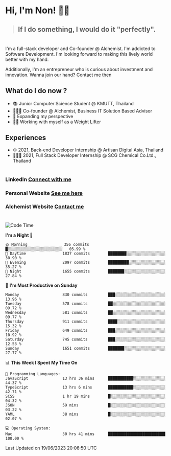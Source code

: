 # Hi, I'm Non! 🖐🏻

> ## If I do something, I would do it "perfectly".

#

I'm a full-stack developer and Co-founder @ Alchemist. I'm addicted to Software Development. I'm looking forward to making this lively world better with my hand.

Additionally, I'm an entrepreneur who is curious about investment and innovation. Wanna join our hand? Contact me then

## What do I do now ?

- 📚 Junior Computer Science Student @ KMUTT, Thailand
- 🧑🏻‍💻 Co-founder @ Alchemist, Business IT Solution Based Advisor
- 🌈 Expanding my perspective
- 🏋🏻 Working with myself as a Weight Lifter

## Experiences

- ⚙️ 2021, Back-end Developer Internship @ Artisan Digital Asia, Thailand
- 🧑🏻‍💻 2021, Full Stack Developer Internship @ SCG Chemical Co.Ltd., Thailand

#

### LinkedIn [Connect with me](https://www.linkedin.com/in/non-nontra/)

### Personal Website [See me here](https://nonnontra.com/)

### Alchemist Website [Contact me](https://alchemist-softwarehouse.co/)

#

<!--START_SECTION:waka-->
![Code Time](http://img.shields.io/badge/Code%20Time-2%2C791%20hrs-blue)

**I'm a Night 🦉** 

```text
🌞 Morning                356 commits         █░░░░░░░░░░░░░░░░░░░░░░░░   05.99 % 
🌆 Daytime                1837 commits        ████████░░░░░░░░░░░░░░░░░   30.90 % 
🌃 Evening                2097 commits        █████████░░░░░░░░░░░░░░░░   35.27 % 
🌙 Night                  1655 commits        ███████░░░░░░░░░░░░░░░░░░   27.84 % 
```
📅 **I'm Most Productive on Sunday** 

```text
Monday                   830 commits         ███░░░░░░░░░░░░░░░░░░░░░░   13.96 % 
Tuesday                  578 commits         ██░░░░░░░░░░░░░░░░░░░░░░░   09.72 % 
Wednesday                581 commits         ██░░░░░░░░░░░░░░░░░░░░░░░   09.77 % 
Thursday                 911 commits         ████░░░░░░░░░░░░░░░░░░░░░   15.32 % 
Friday                   649 commits         ███░░░░░░░░░░░░░░░░░░░░░░   10.92 % 
Saturday                 745 commits         ███░░░░░░░░░░░░░░░░░░░░░░   12.53 % 
Sunday                   1651 commits        ███████░░░░░░░░░░░░░░░░░░   27.77 % 
```


📊 **This Week I Spent My Time On** 

```text
💬 Programming Languages: 
JavaScript               13 hrs 36 mins      ███████████░░░░░░░░░░░░░░   44.37 % 
TypeScript               13 hrs 6 mins       ███████████░░░░░░░░░░░░░░   42.71 % 
SCSS                     1 hr 19 mins        █░░░░░░░░░░░░░░░░░░░░░░░░   04.32 % 
JSON                     59 mins             █░░░░░░░░░░░░░░░░░░░░░░░░   03.22 % 
YAML                     38 mins             █░░░░░░░░░░░░░░░░░░░░░░░░   02.07 % 

💻 Operating System: 
Mac                      30 hrs 41 mins      █████████████████████████   100.00 % 
```


 Last Updated on 19/06/2023 20:06:50 UTC
<!--END_SECTION:waka-->
